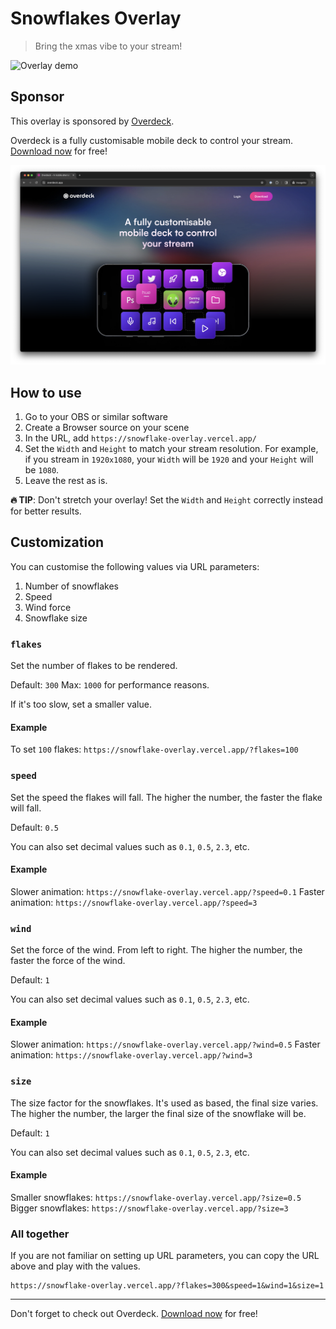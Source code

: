 # Snowflakes Overlay

> Bring the xmas vibe to your stream!

![Overlay demo](./docs/demo.gif)

## Sponsor

This overlay is sponsored by [Overdeck](https://overdeck.app).

Overdeck is a fully customisable mobile deck to control your stream. [Download now](https://overdeck.app/downloads) for free!

![Overdeck](./docs/overdeck.png)

## How to use

1. Go to your OBS or similar software
1. Create a Browser source on your scene
1. In the URL, add `https://snowflake-overlay.vercel.app/`
1. Set the `Width` and `Height` to match your stream resolution. For example, if you stream in `1920x1080`, your `Width` will be `1920` and your `Height` will be `1080`.
1. Leave the rest as is.

**🔥 TIP**: Don't stretch your overlay! Set the `Width` and `Height` correctly instead for better results.

## Customization

You can customise the following values via URL parameters:

1. Number of snowflakes
1. Speed
1. Wind force
1. Snowflake size

### `flakes`

Set the number of flakes to be rendered.

Default: `300`
Max: `1000` for performance reasons.

If it's too slow, set a smaller value.

#### Example

To set `100` flakes: `https://snowflake-overlay.vercel.app/?flakes=100`

### `speed`

Set the speed the flakes will fall. The higher the number, the faster the flake will fall.

Default: `0.5`

You can also set decimal values such as `0.1`, `0.5`, `2.3`, etc.

#### Example

Slower animation: `https://snowflake-overlay.vercel.app/?speed=0.1`
Faster animation: `https://snowflake-overlay.vercel.app/?speed=3`

### `wind`

Set the force of the wind. From left to right. The higher the number, the faster the force of the wind.

Default: `1`

You can also set decimal values such as `0.1`, `0.5`, `2.3`, etc.

#### Example

Slower animation: `https://snowflake-overlay.vercel.app/?wind=0.5`
Faster animation: `https://snowflake-overlay.vercel.app/?wind=3`

### `size`

The size factor for the snowflakes. It's used as based, the final size varies. The higher the number, the larger the final size of the snowflake will be.

Default: `1`

You can also set decimal values such as `0.1`, `0.5`, `2.3`, etc.

#### Example

Smaller snowflakes: `https://snowflake-overlay.vercel.app/?size=0.5`
Bigger snowflakes: `https://snowflake-overlay.vercel.app/?size=3`

### All together

If you are not familiar on setting up URL parameters, you can copy the URL above and play with the values.

```
https://snowflake-overlay.vercel.app/?flakes=300&speed=1&wind=1&size=1
```

---

Don't forget to check out Overdeck. [Download now](https://overdeck.app/downloads) for free!
